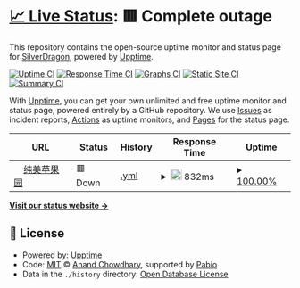 # [📈 Live Status](https://kagangtuya-star.github.io/goddessfantasy-pulse): <!--live status--> **🟥 Complete outage**

This repository contains the open-source uptime monitor and status page for [SilverDragon](https://aivu.top/), powered by [Upptime](https://github.com/upptime/upptime).

[![Uptime CI](https://github.com/kagangtuya-star/goddessfantasy-pulse/workflows/Uptime%20CI/badge.svg)](https://github.com/kagangtuya-star/goddessfantasy-pulse/actions?query=workflow%3A%22Uptime+CI%22)
[![Response Time CI](https://github.com/kagangtuya-star/goddessfantasy-pulse/workflows/Response%20Time%20CI/badge.svg)](https://github.com/kagangtuya-star/goddessfantasy-pulse/actions?query=workflow%3A%22Response+Time+CI%22)
[![Graphs CI](https://github.com/kagangtuya-star/goddessfantasy-pulse/workflows/Graphs%20CI/badge.svg)](https://github.com/kagangtuya-star/goddessfantasy-pulse/actions?query=workflow%3A%22Graphs+CI%22)
[![Static Site CI](https://github.com/kagangtuya-star/goddessfantasy-pulse/workflows/Static%20Site%20CI/badge.svg)](https://github.com/kagangtuya-star/goddessfantasy-pulse/actions?query=workflow%3A%22Static+Site+CI%22)
[![Summary CI](https://github.com/kagangtuya-star/goddessfantasy-pulse/workflows/Summary%20CI/badge.svg)](https://github.com/kagangtuya-star/goddessfantasy-pulse/actions?query=workflow%3A%22Summary+CI%22)

With [Upptime](https://upptime.js.org), you can get your own unlimited and free uptime monitor and status page, powered entirely by a GitHub repository. We use [Issues](https://github.com/kagangtuya-star/goddessfantasy-pulse/issues) as incident reports, [Actions](https://github.com/kagangtuya-star/goddessfantasy-pulse/actions) as uptime monitors, and [Pages](https://kagangtuya-star.github.io/goddessfantasy-pulse) for the status page.

<!--start: status pages-->
<!-- This summary is generated by Upptime (https://github.com/upptime/upptime) -->
<!-- Do not edit this manually, your changes will be overwritten -->
<!-- prettier-ignore -->
| URL | Status | History | Response Time | Uptime |
| --- | ------ | ------- | ------------- | ------ |
| <img alt="" src="https://icons.duckduckgo.com/ip3/www.goddessfantasy.net.ico" height="13"> [纯美苹果园](https://www.goddessfantasy.net/bbs/index.php) | 🟥 Down | [.yml](https://github.com/kagangtuya-star/goddessfantasy-pulse/commits/HEAD/history/.yml) | <details><summary><img alt="Response time graph" src="./graphs//response-time-week.png" height="20"> 832ms</summary><br><a href="https://kagangtuya-star.github.io/goddessfantasy-pulse/history/"><img alt="Response time 895" src="https://img.shields.io/endpoint?url=https%3A%2F%2Fraw.githubusercontent.com%2Fkagangtuya-star%2Fgoddessfantasy-pulse%2FHEAD%2Fapi%2F%2Fresponse-time.json"></a><br><a href="https://kagangtuya-star.github.io/goddessfantasy-pulse/history/"><img alt="24-hour response time 127" src="https://img.shields.io/endpoint?url=https%3A%2F%2Fraw.githubusercontent.com%2Fkagangtuya-star%2Fgoddessfantasy-pulse%2FHEAD%2Fapi%2F%2Fresponse-time-day.json"></a><br><a href="https://kagangtuya-star.github.io/goddessfantasy-pulse/history/"><img alt="7-day response time 832" src="https://img.shields.io/endpoint?url=https%3A%2F%2Fraw.githubusercontent.com%2Fkagangtuya-star%2Fgoddessfantasy-pulse%2FHEAD%2Fapi%2F%2Fresponse-time-week.json"></a><br><a href="https://kagangtuya-star.github.io/goddessfantasy-pulse/history/"><img alt="30-day response time 895" src="https://img.shields.io/endpoint?url=https%3A%2F%2Fraw.githubusercontent.com%2Fkagangtuya-star%2Fgoddessfantasy-pulse%2FHEAD%2Fapi%2F%2Fresponse-time-month.json"></a><br><a href="https://kagangtuya-star.github.io/goddessfantasy-pulse/history/"><img alt="1-year response time 895" src="https://img.shields.io/endpoint?url=https%3A%2F%2Fraw.githubusercontent.com%2Fkagangtuya-star%2Fgoddessfantasy-pulse%2FHEAD%2Fapi%2F%2Fresponse-time-year.json"></a></details> | <details><summary><a href="https://kagangtuya-star.github.io/goddessfantasy-pulse/history/">100.00%</a></summary><a href="https://kagangtuya-star.github.io/goddessfantasy-pulse/history/"><img alt="All-time uptime 100.00%" src="https://img.shields.io/endpoint?url=https%3A%2F%2Fraw.githubusercontent.com%2Fkagangtuya-star%2Fgoddessfantasy-pulse%2FHEAD%2Fapi%2F%2Fuptime.json"></a><br><a href="https://kagangtuya-star.github.io/goddessfantasy-pulse/history/"><img alt="24-hour uptime 100.00%" src="https://img.shields.io/endpoint?url=https%3A%2F%2Fraw.githubusercontent.com%2Fkagangtuya-star%2Fgoddessfantasy-pulse%2FHEAD%2Fapi%2F%2Fuptime-day.json"></a><br><a href="https://kagangtuya-star.github.io/goddessfantasy-pulse/history/"><img alt="7-day uptime 100.00%" src="https://img.shields.io/endpoint?url=https%3A%2F%2Fraw.githubusercontent.com%2Fkagangtuya-star%2Fgoddessfantasy-pulse%2FHEAD%2Fapi%2F%2Fuptime-week.json"></a><br><a href="https://kagangtuya-star.github.io/goddessfantasy-pulse/history/"><img alt="30-day uptime 100.00%" src="https://img.shields.io/endpoint?url=https%3A%2F%2Fraw.githubusercontent.com%2Fkagangtuya-star%2Fgoddessfantasy-pulse%2FHEAD%2Fapi%2F%2Fuptime-month.json"></a><br><a href="https://kagangtuya-star.github.io/goddessfantasy-pulse/history/"><img alt="1-year uptime 100.00%" src="https://img.shields.io/endpoint?url=https%3A%2F%2Fraw.githubusercontent.com%2Fkagangtuya-star%2Fgoddessfantasy-pulse%2FHEAD%2Fapi%2F%2Fuptime-year.json"></a></details>

<!--end: status pages-->

[**Visit our status website →**](https://kagangtuya-star.github.io/goddessfantasy-pulse)

## 📄 License

- Powered by: [Upptime](https://github.com/upptime/upptime)
- Code: [MIT](./LICENSE) © [Anand Chowdhary](https://anandchowdhary.com), supported by [Pabio](https://pabio.com)
- Data in the `./history` directory: [Open Database License](https://opendatacommons.org/licenses/odbl/1-0/)
